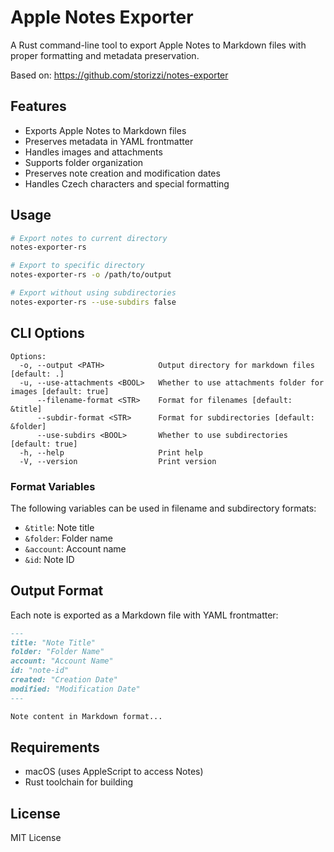 # Apple Notes Exporter

A Rust command-line tool to export Apple Notes to Markdown files with proper formatting and metadata preservation.


Based on: https://github.com/storizzi/notes-exporter

## Features

- Exports Apple Notes to Markdown files
- Preserves metadata in YAML frontmatter
- Handles images and attachments
- Supports folder organization
- Preserves note creation and modification dates
- Handles Czech characters and special formatting

## Usage

```bash
# Export notes to current directory
notes-exporter-rs

# Export to specific directory
notes-exporter-rs -o /path/to/output

# Export without using subdirectories
notes-exporter-rs --use-subdirs false
```

## CLI Options

```
Options:
  -o, --output <PATH>            Output directory for markdown files [default: .]
  -u, --use-attachments <BOOL>   Whether to use attachments folder for images [default: true]
      --filename-format <STR>    Format for filenames [default: &title]
      --subdir-format <STR>      Format for subdirectories [default: &folder]
      --use-subdirs <BOOL>       Whether to use subdirectories [default: true]
  -h, --help                     Print help
  -V, --version                  Print version
```

### Format Variables

The following variables can be used in filename and subdirectory formats:
- `&title`: Note title
- `&folder`: Folder name
- `&account`: Account name
- `&id`: Note ID

## Output Format

Each note is exported as a Markdown file with YAML frontmatter:

```markdown
---
title: "Note Title"
folder: "Folder Name"
account: "Account Name"
id: "note-id"
created: "Creation Date"
modified: "Modification Date"
---

Note content in Markdown format...
```

## Requirements

- macOS (uses AppleScript to access Notes)
- Rust toolchain for building

## License

MIT License